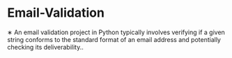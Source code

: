 # Email-Validation
∗ An email validation project in Python typically involves verifying if a given string conforms to the standard format of an email address and potentially checking its deliverability..
